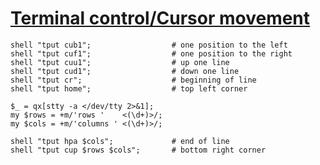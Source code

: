 [1]: http://rosettacode.org/wiki/Terminal_control/Cursor_movement

# [Terminal control/Cursor movement][1]

```perl6
shell "tput cub1";                  # one position to the left
shell "tput cuf1";                  # one position to the right
shell "tput cuu1";                  # up one line
shell "tput cud1";                  # down one line
shell "tput cr";                    # beginning of line
shell "tput home";                  # top left corner
 
$_ = qx[stty -a </dev/tty 2>&1];
my $rows = +m/'rows '    <(\d+)>/;
my $cols = +m/'columns ' <(\d+)>/;
 
shell "tput hpa $cols";             # end of line
shell "tput cup $rows $cols";       # bottom right corner
```
